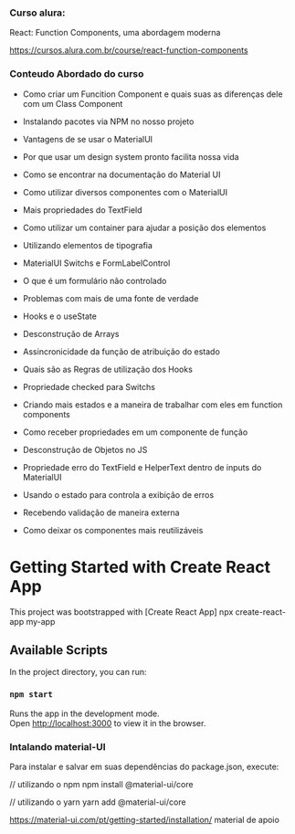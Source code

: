 ### Curso alura:

React: Function Components, uma abordagem moderna

https://cursos.alura.com.br/course/react-function-components



### Conteudo Abordado do curso
 * Como criar um Funcition Component e quais suas as diferenças dele com um Class Component

 * Instalando pacotes via NPM no nosso projeto

 * Vantagens de se usar o MaterialUI

 * Por que usar um design system pronto facilita nossa vida

 * Como se encontrar na documentação do Material UI

 * Como utilizar diversos componentes com o MaterialUI

 * Mais propriedades do TextField

 * Como utilizar um container para ajudar a posição dos elementos

 * Utilizando elementos de tipografia

 * MaterialUI Switchs e FormLabelControl

 * O que é um formulário não controlado

 * Problemas com mais de uma fonte de verdade

 * Hooks e o useState

 * Desconstrução de Arrays

 * Assincronicidade da função de atribuição do estado
 
 * Quais são as Regras de utilização dos Hooks

 * Propriedade checked para Switchs

 * Criando mais estados e a maneira de trabalhar com eles em function components

 * Como receber propriedades em um componente de função

 * Desconstrução de Objetos no JS

 * Propriedade erro do TextField e HelperText dentro de inputs do MaterialUI

 * Usando o estado para controla a exibição de erros

 * Recebendo validação de maneira externa

 * Como deixar os componentes mais reutilizáveis




# Getting Started with Create React App

This project was bootstrapped with [Create React App]
npx create-react-app my-app

## Available Scripts

In the project directory, you can run:

### `npm start`

Runs the app in the development mode.\
Open [http://localhost:3000](http://localhost:3000) to view it in the browser.

### Intalando material-UI

Para instalar e salvar em suas dependências do package.json, execute:

// utilizando o npm
npm install @material-ui/core

// utilizando o yarn
yarn add @material-ui/core

https://material-ui.com/pt/getting-started/installation/ material de apoio
